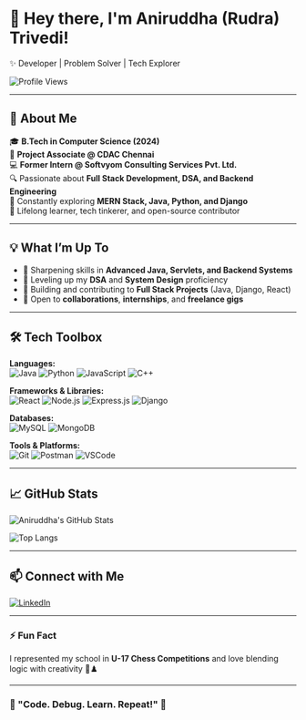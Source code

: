 # 👋 Hey there, I'm Aniruddha (Rudra) Trivedi!  
✨ Developer | Problem Solver | Tech Explorer

![Profile Views](https://komarev.com/ghpvc/?username=aniruddha-trivedi&style=for-the-badge)

---

## 🚀 About Me
🎓 **B.Tech in Computer Science (2024)**  
💼 **Project Associate @ CDAC Chennai**  
💻 **Former Intern @ Softvyom Consulting Services Pvt. Ltd.**  
🔍 Passionate about **Full Stack Development, DSA, and Backend Engineering**  
🎯 Constantly exploring **MERN Stack, Java, Python, and Django**  
🧠 Lifelong learner, tech tinkerer, and open-source contributor  

---

## 💡 What I’m Up To
- 🌱 Sharpening skills in **Advanced Java, Servlets, and Backend Systems**
- 💪 Leveling up my **DSA** and **System Design** proficiency  
- 🧩 Building and contributing to **Full Stack Projects** (Java, Django, React)  
- 🤝 Open to **collaborations**, **internships**, and **freelance gigs**

---

## 🛠️ Tech Toolbox

**Languages:**  
![Java](https://img.shields.io/badge/Java-ED8B00?style=for-the-badge&logo=java&logoColor=white)
![Python](https://img.shields.io/badge/Python-3776AB?style=for-the-badge&logo=python&logoColor=white)
![JavaScript](https://img.shields.io/badge/JavaScript-F7DF1E?style=for-the-badge&logo=javascript&logoColor=black)
![C++](https://img.shields.io/badge/C++-00599C?style=for-the-badge&logo=c%2b%2b&logoColor=white)

**Frameworks & Libraries:**  
![React](https://img.shields.io/badge/React-20232A?style=for-the-badge&logo=react&logoColor=61DAFB)
![Node.js](https://img.shields.io/badge/Node.js-339933?style=for-the-badge&logo=nodedotjs&logoColor=white)
![Express.js](https://img.shields.io/badge/Express.js-000000?style=for-the-badge&logo=express&logoColor=white)
![Django](https://img.shields.io/badge/Django-092E20?style=for-the-badge&logo=django&logoColor=white)

**Databases:**  
![MySQL](https://img.shields.io/badge/MySQL-00758F?style=for-the-badge&logo=mysql&logoColor=white)
![MongoDB](https://img.shields.io/badge/MongoDB-4EA94B?style=for-the-badge&logo=mongodb&logoColor=white)

**Tools & Platforms:**  
![Git](https://img.shields.io/badge/Git-F05032?style=for-the-badge&logo=git&logoColor=white)
![Postman](https://img.shields.io/badge/Postman-FF6C37?style=for-the-badge&logo=postman&logoColor=white)
![VSCode](https://img.shields.io/badge/VS%20Code-007ACC?style=for-the-badge&logo=visualstudiocode&logoColor=white)

---

## 📈 GitHub Stats

![Aniruddha's GitHub Stats](https://github-readme-stats.vercel.app/api?username=aniruddha-trivedi&show_icons=true&theme=tokyonight&hide=contribs&count_private=true)

![Top Langs](https://github-readme-stats.vercel.app/api/top-langs/?username=aniruddha-trivedi&layout=compact&theme=tokyonight)

---

## 📫 Connect with Me  
[![LinkedIn](https://img.shields.io/badge/LinkedIn-blue?style=for-the-badge&logo=linkedin&logoColor=white)](https://www.linkedin.com/in/your-linkedin-username)

---

### ⚡ Fun Fact  
I represented my school in **U-17 Chess Competitions** and love blending logic with creativity 🎸♟️

---

### 🌟 "Code. Debug. Learn. Repeat!" 🌟
